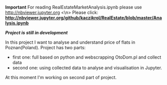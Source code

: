 <b>Important</b>
For reading RealEstateMarketAnalysis.ipynb please use http://nbviewer.jupyter.org <\n>
Please click: <b>http://nbviewer.jupyter.org/github/kaczikrol/RealEstate/blob/master/Analysis.ipynb</b>

<b><i>Project is still in development</b></i>

In this project I want to analyse and understand price of flats in Poznan(Poland). 
Project has two parts:
- first one: full based on python and webscrapping OtoDom.pl and collect data
- second one: using collected data to analyse and visualisation in Jupyter.

At this moment I'm working on second part of project. 
